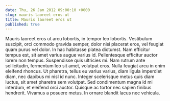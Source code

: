 ```yaml
---
date: Thu, 26 Jan 2012 09:00:10 +0000
slug: mauris-laoreet-eros-ut
title: Mauris laoreet eros ut
published: true
---
```

Mauris laoreet eros ut arcu lobortis, in tempor leo lobortis. Vestibulum suscipit, orci commodo gravida semper, dolor nisi placerat eros, vel feugiat quam purus vel dolor. In hac habitasse platea dictumst. Nam efficitur tempus est, sit amet varius augue varius id. Pellentesque efficitur auctor lorem non tempus. Suspendisse quis ultricies mi. Nam rutrum ante sollicitudin, fermentum leo sit amet, volutpat eros. Nulla feugiat arcu in enim eleifend rhoncus. Ut pharetra, tellus eu varius varius, diam ligula imperdiet diam, nec dapibus mi nisl id nunc. Integer scelerisque metus quis diam luctus, sit amet pharetra sem volutpat. Sed condimentum magna id mi interdum, et eleifend orci auctor. Quisque ac tortor nec sapien finibus hendrerit. Vivamus a posuere metus. In ornare blandit lacus nec vehicula.
